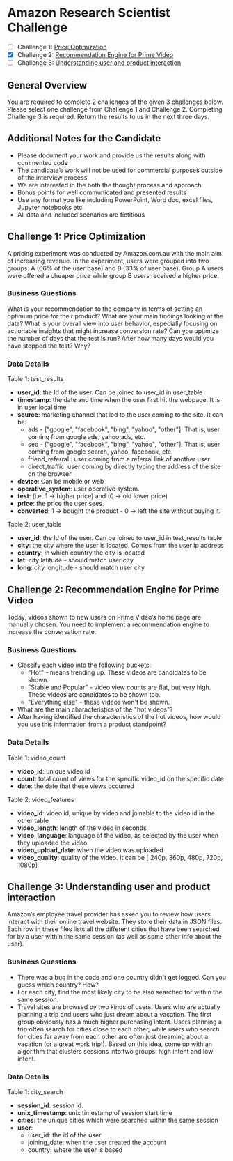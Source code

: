 # Amazon Research Scientist Challenge

- [ ] Challenge 1: [Price Optimization](https://github.com/jordaninturrisi/Stanford_CS231n_2017/blob/master/assignment1/knn.ipynb)
- [x] Challenge 2: [Recommendation Engine for Prime Video](https://github.com/jordaninturrisi/Amazon_AWS_Research_Scientist_Challenge/blob/master/Question2.ipynb)
- [ ] Challenge 3: [Understanding user and product interaction](https://github.com/jordaninturrisi/Amazon_AWS_Research_Scientist_Challenge/blob/master/Question3.ipynb)

## General Overview

You are required to complete 2 challenges of the given 3 challenges below. Please select one challenge from Challenge 1 and Challenge 2. Completing Challenge 3 is required.
Return the results to us in the next three days.

## Additional Notes for the Candidate

- Please document your work and provide us the results along with commented code
- The candidate’s work will not be used for commercial purposes outside of the interview process
- We are interested in the both the thought process and approach
- Bonus points for well communicated and presented results
- Use any format you like including PowerPoint, Word doc, excel files, Jupyter notebooks etc.
- All data and included scenarios are fictitious


## Challenge 1: Price Optimization
A pricing experiment was conducted by Amazon.com.au with the main aim of increasing revenue. In the experiment, users were grouped into two groups: A (66% of the user base) and B (33% of user base). Group A users were offered a cheaper price while group B users received a higher price.

### Business Questions
What is your recommendation to the company in terms of setting an optimum price for their product?
What are your main findings looking at the data? What is your overall view into user behavior, especially focusing on actionable insights that might increase conversion rate?
Can you optimize the number of days that the test is run? After how many days would you have stopped the test? Why?

### Data Details
Table 1: test_results
- **user_id**: the Id of the user. Can be joined to user_id in user_table 
- **timestamp**: the date and time when the user first hit the webpage. It is in user local time 
- **source**: marketing channel that led to the user coming to the site. It can be:
  - ads - ["google", "facebook", "bing", "yahoo", "other"]. That is, user coming from google ads, yahoo ads, etc. 
  - seo - ["google", "facebook", "bing", "yahoo", "other"]. That is, user coming from google search, yahoo,  facebook, etc.
  - friend_referral : user coming from a referral link of another user
  - direct_traffic: user coming by directly typing the address of the site on the browser
- **device**: Can be mobile or web 
- **operative_system**: user operative system.
- **test**: (i.e. 1 -> higher price) and  (0 -> old lower price) 
- **price**: the price the user sees.
- **converted**: 1 -> bought the product - 0 -> left the site without buying it.

Table 2: user_table
- **user_id**: the Id of the user. Can be joined to user_id in test_results table
- **city**: the city where the user is located. Comes from the user ip address
- **country**: in which country the city is located 
- **lat**: city latitude - should match user city
- **long**: city longitude - should match user city


## Challenge 2: Recommendation Engine for Prime Video
Today, videos shown to new users on Prime Video’s home page are manually chosen. You need to implement a recommendation engine to increase the conversation rate.

### Business Questions
- Classify each video into the following buckets:
  - "Hot" - means trending up. These videos are candidates to be shown.
  - "Stable and Popular" - video view counts are flat, but very high. These videos are candidates to be shown too.
  - "Everything else" - these videos won't be shown.
- What are the main characteristics of the "hot videos"?
- After having identified the characteristics of the hot videos, how would you use this information from a product standpoint?

### Data Details
Table 1: video_count
- **video_id**: unique video id
- **count**: total count of views for the specific video_id on the specific date 
- **date**: the date that these views occurred


Table 2: video_features
- **video_id**: video id, unique by video and joinable to the video id in the other table
- **video_length**: length of the video in seconds 
- **video_language**: language of the video, as selected by the user when they uploaded the video
- **video_upload_date**: when the video was uploaded 
- **video_quality**: quality of the video. It can be [ 240p, 360p, 480p, 720p, 1080p]


## Challenge 3: Understanding user and product interaction
Amazon’s employee travel provider has asked you to review how users interact with their online travel website.
They store their data in JSON files. Each row in these files lists all the different cities that have been searched for by a user within the same session (as well as some other info about the user).

### Business Questions
- There was a bug in the code and one country didn't get logged. Can you guess which country? How?
- For each city, find the most likely city to be also searched for within the same session.
- Travel sites are browsed by two kinds of users. Users who are actually planning a trip and users who just dream about a vacation. The first group obviously has a much higher purchasing intent. Users planning a trip often search for cities close to each other, while users who search for cities far away from each other are often just dreaming about a vacation (or a great work trip!). Based on this idea, come up with an algorithm that clusters sessions into two groups: high intent and low intent.

### Data Details
Table 1: city_search
- **session_id**: session id.
- **unix_timestamp**: unix timestamp of session start time
- **cities**: the unique cities which were searched within the same session
- **user**:
  - user_id: the id of the user
  - joining_date: when the user created the account
  - country: where the user is based
